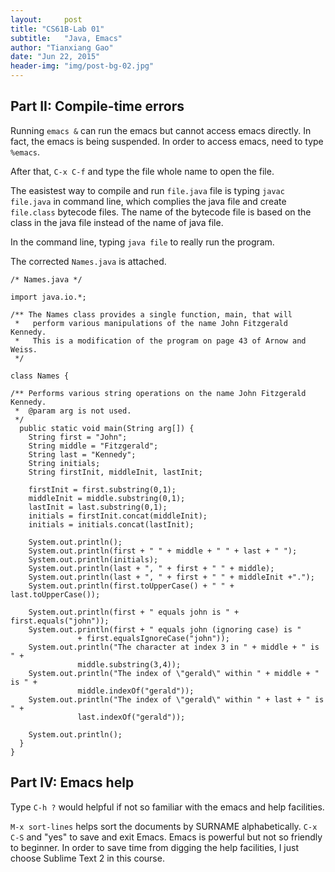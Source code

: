 ```yaml
---
layout:     post
title: "CS61B-Lab 01"
subtitle:   "Java, Emacs"
author: "Tianxiang Gao"
date: "Jun 22, 2015"
header-img: "img/post-bg-02.jpg"
---
```


<h2>Part II: Compile-time errors</h2>

Running <code>emacs &</code> can run the emacs but cannot access emacs directly. In fact, the emacs is being suspended. In order to access emacs, need to type <code>%emacs</code>.

After that, <code>C-x C-f</code> and type the file whole name to open the file. 

The easistest way to compile and run <code>file.java</code> file is typing <code>javac file.java</code> in command line, which complies the java file and create <code>file.class</code> bytecode files. The name of the bytecode file is based on the class in the java file instead of the name of java file. 

In the command line, typing <code>java file</code> to really run the program.

The corrected <code>Names.java</code> is attached.

<pre><code>/* Names.java */

import java.io.*;

/** The Names class provides a single function, main, that will
 *   perform various manipulations of the name John Fitzgerald Kennedy. 
 *   This is a modification of the program on page 43 of Arnow and Weiss.
 */

class Names {

/** Performs various string operations on the name John Fitzgerald Kennedy.
 *  @param arg is not used.
 */
  public static void main(String arg[]) {
    String first = "John";
    String middle = "Fitzgerald";
    String last = "Kennedy";
    String initials;
    String firstInit, middleInit, lastInit;

    firstInit = first.substring(0,1);
    middleInit = middle.substring(0,1);
    lastInit = last.substring(0,1);
    initials = firstInit.concat(middleInit);
    initials = initials.concat(lastInit);

    System.out.println();
    System.out.println(first + " " + middle + " " + last + " ");
    System.out.println(initials);
    System.out.println(last + ", " + first + " " + middle);
    System.out.println(last + ", " + first + " " + middleInit +".");
    System.out.println(first.toUpperCase() + " " + last.toUpperCase());

    System.out.println(first + " equals john is " + first.equals("john"));
    System.out.println(first + " equals john (ignoring case) is " 
		       + first.equalsIgnoreCase("john"));
    System.out.println("The character at index 3 in " + middle + " is " +
		       middle.substring(3,4));
    System.out.println("The index of \"gerald\" within " + middle + " is " +
		       middle.indexOf("gerald"));
    System.out.println("The index of \"gerald\" within " + last + " is " +
		       last.indexOf("gerald"));

    System.out.println();
  }
}
</code></pre>

<h2>Part IV: Emacs help</h2>

Type <code>C-h ?</code> would helpful if not so familiar with the emacs and help facilities. 

<code>M-x sort-lines</code> helps sort the documents by SURNAME alphabetically. <code>C-x C-S</code> and "yes" to save and exit Emacs. Emacs is powerful but not so friendly to beginner. In order to save time from digging the help facilities, I just choose Sublime Text 2 in this course.